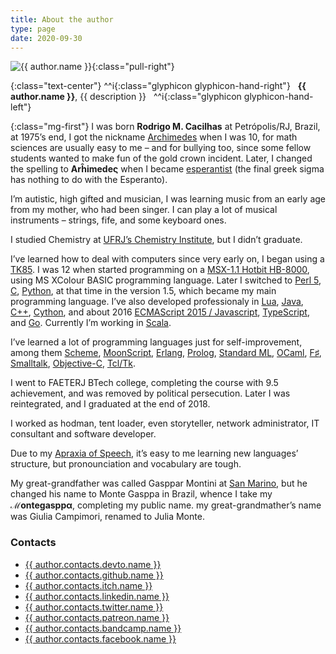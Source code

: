 ```yaml
---
title: About the author
type: page
date: 2020-09-30
---
```

[archimedes]: https://en.wikipedia.org/wiki/Archimedes
[c]: http://www.open-std.org/jtc1/sc22/wg14/
[c++]: http://www.cplusplus.com/
[cas]: https://www.chop.edu/conditions-diseases/childhood-apraxia-speech
[cincom]: http://www.cincomsmalltalk.com/main/
[cython]: http://cython.org/
[ecma6]: http://es6-features.org/
[erlang]: http://www.erlang.org/
[esperanto]: http://www.esperantio.net/
[f#]: http://fsharp.org/
[go]: https://golang.org/
[hotbit]: http://www.mci.org.br/micro/outros/hotbit.html
[java]: https://www.oracle.com/java/
[lua]: http://www.lua.org/
[moonscript]: http://moonscript.org/
[objc]: https://developer.apple.com/library/mac/documentation/Cocoa/Conceptual/ProgrammingWithObjectiveC/Introduction/Introduction.html
[ocaml]: https://ocaml.org/
[perl]: https://www.perl.org/
[python]: https://www.python.org/
[racket]: http://racket-lang.org/
[sanmarino]: https://en.wikipedia.org/wiki/San_Marino
[scala]: https://www.scala-lang.org/
[sml]: http://sml-family.org/
[swi]: http://www.swi-prolog.org/
[tcl]: http://tcl.tk/
[tk85]: http://www.mci.org.br/micro/microdigital/tk85.html
[typescript]: https://www.typescriptlang.org/
[ufrj-iq]: https://www.iq.ufrj.br/

![{{ author.name }}](//cacilhas.info/img/cacilhas-150x113.jpg){:class="pull-right"}

{:class="text-center"}
    ^^i{:class="glyphicon glyphicon-hand-right"}
    &nbsp;&nbsp;**{{ author.name }}**, {{ description }}&nbsp;&nbsp;
    ^^i{:class="glyphicon glyphicon-hand-left"}
<br />

{:class="mg-first"} I was born **Rodrigo M. Cacilhas** at Petrópolis/RJ, Brazil,
at 1975’s end, I got the nickname [Archimedes][archimedes] when I was 10, for
math sciences are usually easy to me – and for bullying too, since some fellow
students wanted to make fun of the gold crown incident. Later, I changed the
spelling to **Arĥimedeς** when I became [esperantist][esperanto] (the final
greek sigma has nothing to do with the Esperanto).

I’m autistic, high gifted and musician, I was learning music from an early age
from my mother, who had been singer. I can play a lot of musical instruments –
strings, fife, and some keyboard ones.

I studied Chemistry at [UFRJ’s Chemistry Institute][ufrj-iq], but I didn’t
graduate.

I’ve learned how to deal with computers since very early on, I began using a
[TK85][tk85]. I was 12 when started programming on a
[MSX-1.1 Hotbit HB-8000][hotbit], using MS XColour BASIC programming language.
Later I switched to [Perl 5][perl], [C][c], [Python][python], at that time in
the version 1.5, which became my main programming language. I’ve also developed
professionaly in [Lua][lua], [Java][java], [C++][c++], [Cython][cython], and
about 2016 [ECMAScript 2015 / Javascript][ecma6], [TypeScript][typescript], and
[Go][go]. Currently I’m working in [Scala][scala].

I’ve learned a lot of programming languages just for self-improvement, among
them [Scheme][racket], [MoonScript][moonscript], [Erlang][erlang],
[Prolog][swi], [Standard ML][sml], [OCaml][ocaml], [F♯][f#],
[Smalltalk][cincom], [Objective-C][objc], [Tcl/Tk][tcl].

I went to FAETERJ BTech college, completing the course with 9.5 achievement, and
was removed by political persecution. Later I was reintegrated, and I graduated
at the end of 2018.

I worked as hodman, tent loader, even storyteller, network administrator, IT
consultant and software developer.

Due to my [Apraxia of Speech][cas], it’s easy to me learning new languages’
structure, but pronounciation and vocabulary are tough.

My great-grandfather was called Gasppar Montini at [San Marino][sanmarino], but
he changed his name to Monte Gasppa in Brazil, whence I take my **ℳontegasppα**,
completing my public name. my great-grandmather’s name was Giulia Campimori,
renamed to Julia Monte.

### Contacts

- <a href="{{{ author.contacts.devto.url }}}">{{ author.contacts.devto.name }}</a>
- <a href="{{{ author.contacts.github.url }}}">{{ author.contacts.github.name }}</a>
- <a href="{{{ author.contacts.itch.url }}}">{{ author.contacts.itch.name }}</a>
- <a href="{{{ author.contacts.linkedin.url }}}">{{ author.contacts.linkedin.name }}</a>
- <a href="{{{ author.contacts.twitter.url }}}">{{ author.contacts.twitter.name }}</a>
- <a href="{{{ author.contacts.patreon.url }}}">{{ author.contacts.patreon.name }}</a>
- <a href="{{{ author.contacts.bandcamp.url }}}">{{ author.contacts.bandcamp.name }}</a>
- <a href="{{{ author.contacts.facebook.url }}}">{{ author.contacts.facebook.name }}</a>
